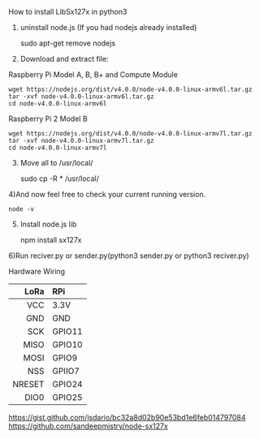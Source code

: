 
How to install LibSx127x in python3

1) uninstall node.js (If you had nodejs already installed)
	
	sudo apt-get remove nodejs   


2) Download and extract file:

Raspberry Pi Model A, B, B+ and Compute Module

	wget https://nodejs.org/dist/v4.0.0/node-v4.0.0-linux-armv6l.tar.gz 
	tar -xvf node-v4.0.0-linux-armv6l.tar.gz 
	cd node-v4.0.0-linux-armv6l

Raspberry Pi 2 Model B

	wget https://nodejs.org/dist/v4.0.0/node-v4.0.0-linux-armv7l.tar.gz
	tar -xvf node-v4.0.0-linux-armv7l.tar.gz 
	cd node-v4.0.0-linux-armv7l

3) Move all to /usr/local/ 

	sudo cp -R * /usr/local/

4)And now feel free to check your current running version.

	node -v

5) Install node.js lib

	npm install sx127x

6)Run reciver.py or sender.py(python3 sender.py or python3 reciver.py)


Hardware Wiring


| LoRa | RPi | 
|--------------------:|:--------------------|
| VCC | 3.3V |
| GND |  GND |
| SCK | GPIO11 |
| MISO | GPIO10 |
| MOSI | GPIO9 |
| NSS | GPIIO7 |
| NRESET | GPIO24 |
| DIO0 | GPIO25 |      





https://gist.github.com/jsdario/bc32a8d02b90e53bd1e6feb014797084
https://github.com/sandeepmistry/node-sx127x

